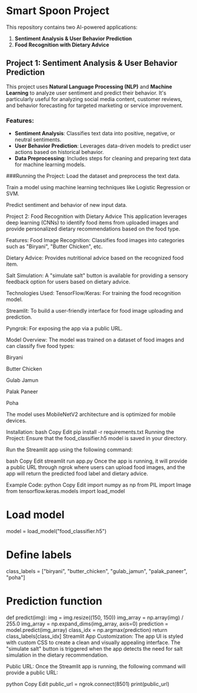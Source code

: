 # Smart Spoon Project

This repository contains two AI-powered applications:

1. **Sentiment Analysis & User Behavior Prediction**
2. **Food Recognition with Dietary Advice**

## Project 1: Sentiment Analysis & User Behavior Prediction

This project uses **Natural Language Processing (NLP)** and **Machine Learning** to analyze user sentiment and predict their behavior. It's particularly useful for analyzing social media content, customer reviews, and behavior forecasting for targeted marketing or service improvement.

### Features:
- **Sentiment Analysis**: Classifies text data into positive, negative, or neutral sentiments.
- **User Behavior Prediction**: Leverages data-driven models to predict user actions based on historical behavior.
- **Data Preprocessing**: Includes steps for cleaning and preparing text data for machine learning models.


###Running the Project:
Load the dataset and preprocess the text data.

Train a model using machine learning techniques like Logistic Regression or SVM.

Predict sentiment and behavior of new input data.

Project 2: Food Recognition with Dietary Advice
This application leverages deep learning (CNNs) to identify food items from uploaded images and provide personalized dietary recommendations based on the food type.

Features:
Food Image Recognition: Classifies food images into categories such as "Biryani", "Butter Chicken", etc.

Dietary Advice: Provides nutritional advice based on the recognized food item.

Salt Simulation: A "simulate salt" button is available for providing a sensory feedback option for users based on dietary advice.

Technologies Used:
TensorFlow/Keras: For training the food recognition model.

Streamlit: To build a user-friendly interface for food image uploading and prediction.

Pyngrok: For exposing the app via a public URL.

Model Overview:
The model was trained on a dataset of food images and can classify five food types:

Biryani

Butter Chicken

Gulab Jamun

Palak Paneer

Poha

The model uses MobileNetV2 architecture and is optimized for mobile devices.

Installation:
bash
Copy
Edit
pip install -r requirements.txt
Running the Project:
Ensure that the food_classifier.h5 model is saved in your directory.

Run the Streamlit app using the following command:

bash
Copy
Edit
streamlit run app.py
Once the app is running, it will provide a public URL through ngrok where users can upload food images, and the app will return the predicted food label and dietary advice.

Example Code:
python
Copy
Edit
import numpy as np
from PIL import Image
from tensorflow.keras.models import load_model

# Load model
model = load_model("food_classifier.h5")

# Define labels
class_labels = ["biryani", "butter_chicken", "gulab_jamun", "palak_paneer", "poha"]

# Prediction function
def predict(img):
    img = img.resize((150, 150))
    img_array = np.array(img) / 255.0
    img_array = np.expand_dims(img_array, axis=0)
    prediction = model.predict(img_array)
    class_idx = np.argmax(prediction)
    return class_labels[class_idx]
Streamlit App Customization:
The app UI is styled with custom CSS to create a clean and visually appealing interface. The "simulate salt" button is triggered when the app detects the need for salt simulation in the dietary recommendation.

Public URL:
Once the Streamlit app is running, the following command will provide a public URL:

python
Copy
Edit
public_url = ngrok.connect(8501)
print(public_url)
